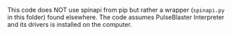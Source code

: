 This code does NOT use spinapi from pip but rather a wrapper (`spinapi.py` in this folder) found elsewhere.
The code assumes PulseBlaster Interpreter and its drivers is installed on the computer. 
